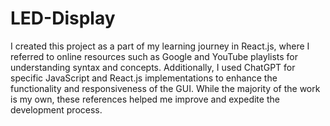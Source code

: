 # LED-Display
I created this project as a part of my learning journey in React.js, where I referred to online resources such as Google and YouTube playlists for understanding syntax and concepts. Additionally, I used ChatGPT for specific JavaScript and React.js implementations to enhance the functionality and responsiveness of the GUI. While the majority of the work is my own, these references helped me improve and expedite the development process.
